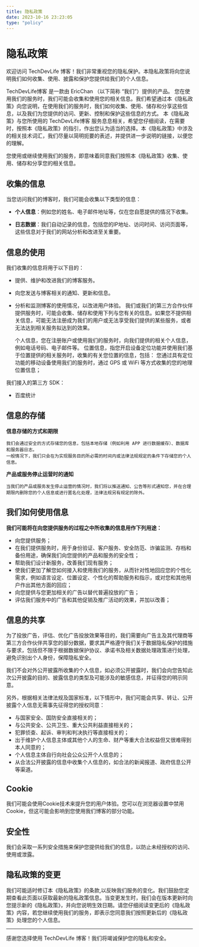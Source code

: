 ```yaml
---
title: 隐私政策
date: 2023-10-16 23:23:05
type: "policy"
---
```


# 隐私政策

欢迎访问 TechDevLife 博客！我们非常重视您的隐私保护。本隐私政策将向您说明我们如何收集、使用、披露和保护您提供给我们的个人信息。

TechDevLife博客 是一款由 EricChan （以下简称 “我们”）提供的产品。 您在使用我们的服务时，我们可能会收集和使用您的相关信息。我们希望通过本《隐私政策》向您说明，在使用我们的服务时，我们如何收集、使用、储存和分享这些信息，以及我们为您提供的访问、更新、控制和保护这些信息的方式。 本《隐私政策》与您所使用的 TechDevLife博客 服务息息相关，希望您仔细阅读，在需要时，按照本《隐私政策》的指引，作出您认为适当的选择。本《隐私政策》中涉及的相关技术词汇，我们尽量以简明扼要的表述，并提供进一步说明的链接，以便您的理解。

您使用或继续使用我们的服务，即意味着同意我们按照本《隐私政策》收集、使用、储存和分享您的相关信息。
## 收集的信息

当您访问我们的博客时，我们可能会收集以下类型的信息：

- **个人信息**：例如您的姓名、电子邮件地址等，仅在您自愿提供的情况下收集。

- **日志数据**：我们自动记录的信息，包括您的IP地址、访问时间、访问页面等，这些信息对于我们的网站分析和改进至关重要。

## 信息的使用

我们收集的信息将用于以下目的：

- 提供、维护和改进我们的博客服务。

- 向您发送与博客相关的通知、更新和信息。

- 分析和监测博客的使用情况，以改进用户体验。
  我们或我们的第三方合作伙伴提供服务时，可能会收集、储存和使用下列与您有关的信息。如果您不提供相关信息，可能无法注册成为我们的用户或无法享受我们提供的某些服务，或者无法达到相关服务拟达到的效果。

  个人信息，您在注册账户或使用我们的服务时，向我们提供的相关个人信息，例如电话号码、电子邮件等。
  位置信息，指您开启设备定位功能并使用我们基于位置提供的相关服务时，收集的有关您位置的信息，包括：
  您通过具有定位功能的移动设备使用我们的服务时，通过 GPS 或 WiFi 等方式收集的您的地理位置信息；

我们接入的第三方 SDK：

- 百度统计

## 信息的存储

**信息存储的方式和期限**

    我们会通过安全的方式存储您的信息，包括本地存储（例如利用 APP 进行数据缓存）、数据库和服务器日志。
    一般情况下，我们只会在为实现服务目的所必需的时间内或法律法规规定的条件下存储您的个人信息。

**产品或服务停止运营时的通知**

    当我们的产品或服务发生停止运营的情况时，我们将以推送通知、公告等形式通知您，并在合理期限内删除您的个人信息或进行匿名化处理，法律法规另有规定的除外。

## 我们如何使用信息

**我们可能将在向您提供服务的过程之中所收集的信息用作下列用途：**
- 向您提供服务；
- 在我们提供服务时，用于身份验证、客户服务、安全防范、诈骗监测、存档和备份用途，确保我们向您提供的产品和服务的安全性；
- 帮助我们设计新服务，改善我们现有服务；
- 使我们更加了解您如何接入和使用我们的服务，从而针对性地回应您的个性化需求，例如语言设定、位置设定、个性化的帮助服务和指示，或对您和其他用户作出其他方面的回应；
- 向您提供与您更加相关的广告以替代普遍投放的广告；
- 评估我们服务中的广告和其他促销及推广活动的效果，并加以改善；

## 信息的共享

为了投放广告，评估、优化广告投放效果等目的，我们需要向广告主及其代理商等第三方合作伙伴共享您的部分数据，要求其严格遵守我们关于数据隐私保护的措施与要求，包括但不限于根据数据保护协议、承诺书及相关数据处理政策进行处理，避免识别出个人身份，保障隐私安全。

我们不会对外公开披露所收集的个人信息，如必须公开披露时，我们会向您告知此次公开披露的目的、披露信息的类型及可能涉及的敏感信息，并征得您的明示同意。

另外，根据相关法律法规及国家标准，以下情形中，我们可能会共享、转让、公开披露个人信息无需事先征得您的授权同意：

- 与国家安全、国防安全直接相关的；
- 与公共安全、公共卫生、重大公共利益直接相关的；
- 犯罪侦查、起诉、审判和判决执行等直接相关的；
- 出于维护个人信息主体或其他个人的生命、财产等重大合法权益但又很难得到本人同意的；
- 个人信息主体自行向社会公众公开个人信息的；
- 从合法公开披露的信息中收集个人信息的，如合法的新闻报道、政府信息公开等渠道。

## Cookie

我们可能会使用Cookie技术来提升您的用户体验。您可以在浏览器设置中禁用Cookie，但这可能会影响到您使用我们博客的部分功能。

## 安全性

我们会采取一系列安全措施来保护您提供给我们的信息，以防止未经授权的访问、使用或泄露。

## 隐私政策的变更

我们可能适时修订本《隐私政策》的条款,以反映我们服务的变化。我们鼓励您定期查看此页面以获取最新的隐私政策信息。当变更发生时，我们会在版本更新时向您提示新的《隐私政策》，并向您说明生效日期。请您仔细阅读变更后的《隐私政策》内容，若您继续使用我们的服务，即表示您同意我们按照更新后的《隐私政策》处理您的个人信息。

---

感谢您选择使用 TechDevLife 博客！我们将竭诚保护您的隐私和安全。
